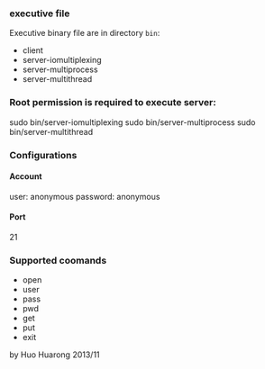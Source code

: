 ### executive file

Executive binary file are in directory `bin`:

- client
- server-iomultiplexing
- server-multiprocess
- server-multithread

### Root permission is required to execute server:

sudo bin/server-iomultiplexing
sudo bin/server-multiprocess
sudo bin/server-multithread


### Configurations

#### Account

user: anonymous
password: anonymous

#### Port
21

### Supported coomands

- open
- user
- pass
- pwd
- get
- put
- exit


by Huo Huarong
2013/11